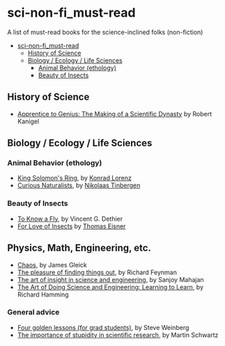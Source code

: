 # sci-non-fi_must-read
A list of must-read books for the science-inclined folks (non-fiction)

<!-- TOC -->

- [sci-non-fi_must-read](#sci-non-fi_must-read)
  - [History of Science](#history-of-science)
  - [Biology / Ecology / Life Sciences](#biology--ecology--life-sciences)
    - [Animal Behavior (ethology)](#animal-behavior-ethology)
    - [Beauty of Insects](#beauty-of-insects)
 

<!-- /TOC -->

## History of Science
- [Apprentice to Genius: The Making of a Scientific Dynasty](https://www.goodreads.com/book/show/532944.Apprentice_to_Genius) by Robert Kanigel

## Biology / Ecology / Life Sciences
### Animal Behavior (ethology)
- [King Solomon's Ring](https://www.goodreads.com/book/show/13965.King_Solomon_s_Ring), by [Konrad Lorenz](https://en.wikipedia.org/wiki/Konrad_Lorenz)
- [Curious Naturalists](https://www.goodreads.com/book/show/13965.King_Solomon_s_Ring), by [Nikolaas Tinbergen](https://en.wikipedia.org/wiki/Nikolaas_Tinbergen)

### Beauty of Insects
- [To Know a Fly](https://www.goodreads.com/book/show/1714723.To_Know_a_Fly), by Vincent G. Dethier
- [For Love of Insects](https://www.goodreads.com/book/show/379271.For_Love_of_Insects) by [Thomas Eisner](https://en.wikipedia.org/wiki/Thomas_Eisner)

## Physics, Math, Engineering, etc.
- [Chaos](https://www.goodreads.com/book/show/64582.Chaos), by James Gleick
- [The pleasure of finding things out](https://www.goodreads.com/book/show/10260.The_Pleasure_of_Finding_Things_Out), by Richard Feynman
- [The art of insight in science and engineering](https://mitpress.mit.edu/books/art-insight-science-and-engineering), by Sanjoy Mahajan
- [The Art of Doing Science and Engineering: Learning to Learn](https://www.goodreads.com/book/show/530415.The_Art_of_Doing_Science_and_Engineering), by Richard Hamming

### General advice
- [Four golden lessons (for grad students)](https://www.nature.com/articles/426389a), by Steve Weinberg
- [The importance of stupidity in scientific research](https://journals.biologists.com/jcs/article/121/11/1771/30038/The-importance-of-stupidity-in-scientific-research), by Martin Schwartz
